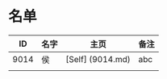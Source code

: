 
# 名单

|  ID    |  名字    |  主页    | 备注     |
| ---- | ---- | ---- | ---- |
|  9014    |   侯  |   [Self] (9014.md)  |  abc    |
|      |      |      |      |

